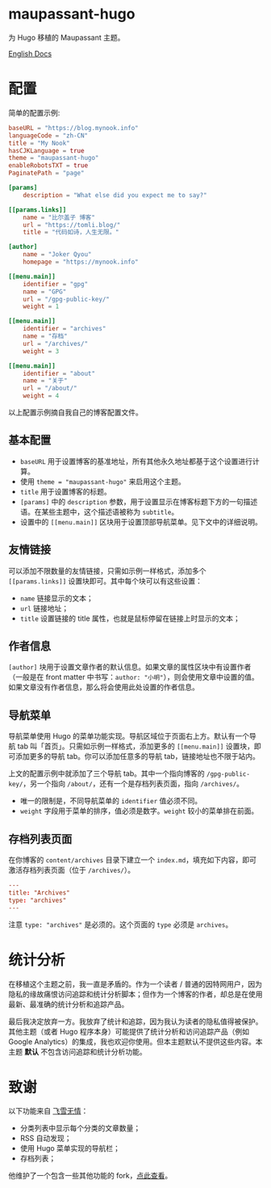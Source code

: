 # maupassant-hugo
为 Hugo 移植的 Maupassant 主题。

[English Docs](README.md)

# 配置

简单的配置示例:

```toml
baseURL = "https://blog.mynook.info"
languageCode = "zh-CN"
title = "My Nook"
hasCJKLanguage = true
theme = "maupassant-hugo"
enableRobotsTXT = true
PaginatePath = "page"

[params]
    description = "What else did you expect me to say?"

[[params.links]]
    name = "比尔盖子 博客"
    url = "https://tomli.blog/"
    title = "代码如诗，人生无限。"

[author]
    name = "Joker Qyou"
    homepage = "https://mynook.info"

[[menu.main]]
    identifier = "gpg"
    name = "GPG"
    url = "/gpg-public-key/"
    weight = 1

[[menu.main]]
    identifier = "archives"
    name = "存档"
    url = "/archives/"
    weight = 3

[[menu.main]]
    identifier = "about"
    name = "关于"
    url = "/about/"
    weight = 4
```

以上配置示例摘自我自己的博客配置文件。

## 基本配置

- `baseURL` 用于设置博客的基准地址，所有其他永久地址都基于这个设置进行计算。
- 使用 `theme = "maupassant-hugo"` 来启用这个主题。
- `title` 用于设置博客的标题。
- `[params]` 中的 `description` 参数，用于设置显示在博客标题下方的一句描述语。在某些主题中，这个描述语被称为 `subtitle`。
- 设置中的 `[[menu.main]]` 区块用于设置顶部导航菜单。见下文中的详细说明。

## 友情链接

可以添加不限数量的友情链接，只需如示例一样格式，添加多个 `[[params.links]]` 设置块即可。其中每个块可以有这些设置：

- `name` 链接显示的文本；
- `url` 链接地址；
- `title` 设置链接的 title 属性，也就是鼠标停留在链接上时显示的文本；

## 作者信息

`[author]` 块用于设置文章作者的默认信息。如果文章的属性区块中有设置作者（一般是在 front matter 中书写：`author: "小明"`），则会使用文章中设置的值。如果文章没有作者信息，那么将会使用此处设置的作者信息。

## 导航菜单

导航菜单使用 Hugo 的菜单功能实现。导航区域位于页面右上方。默认有一个导航 tab 叫「首页」。只需如示例一样格式，添加更多的 `[[menu.main]]` 设置块，即可添加更多的导航 tab。你可以添加任意多的导航 tab，链接地址也不限于站内。

上文的配置示例中就添加了三个导航 tab。其中一个指向博客的 `/gpg-public-key/`，另一个指向 `/about/`，还有一个是存档列表页面，指向 `/archives/`。

- 唯一的限制是，不同导航菜单的 `identifier` 值必须不同。
- `weight` 字段用于菜单的排序，值必须是数字。`weight` 较小的菜单排在前面。

## 存档列表页面

在你博客的 `content/archives` 目录下建立一个 `index.md`，填充如下内容，即可激活存档列表页面（位于 `/archives/`）。

```toml
---
title: "Archives"
type: "archives"
---
```

注意 `type: "archives"` 是必须的。这个页面的 `type` 必须是 `archives`。

# 统计分析

在移植这个主题之前，我一直是矛盾的。作为一个读者 / 普通的因特网用户，因为隐私的缘故痛恨访问追踪和统计分析脚本；但作为一个博客的作者，却总是在使用最新、最准确的统计分析和追踪产品。

最后我决定放弃一方。我放弃了统计和追踪，因为我认为读者的隐私值得被保护。其他主题（或者 Hugo 程序本身）可能提供了统计分析和访问追踪产品（例如 Google Analytics）的集成，我也欢迎你使用。但本主题默认不提供这些内容。本主题 **默认** 不包含访问追踪和统计分析功能。

# 致谢

以下功能来自 [飞雪无情][rujews_github]：

- 分类列表中显示每个分类的文章数量；
- RSS 自动发现；
- 使用 Hugo 菜单实现的导航栏；
- 存档列表；

他维护了一个包含一些其他功能的 fork，[点此查看][flysnow_maupassant_hugo_github]。

[rujews_github]: https://github.com/rujews
[flysnow_maupassant_hugo_github]: https://github.com/rujews/maupassant-hugo

